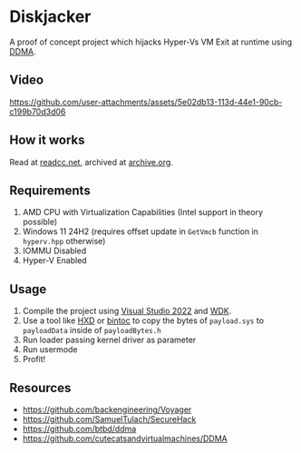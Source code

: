 # Diskjacker
A proof of concept project which hijacks Hyper-Vs VM Exit at runtime using [DDMA](https://github.com/btbd/ddma).

## Video

https://github.com/user-attachments/assets/5e02db13-113d-44e1-90cb-c199b70d3d06

## How it works

Read at [readcc.net](https://readcc.net/posts/runtimehypervhijacking/), archived at [archive.org](https://web.archive.org/web/20250000000000*/https://readcc.net/posts/runtimehypervhijacking/).

## Requirements
1. AMD CPU with Virtualization Capabilities (Intel support in theory possible)
2. Windows 11 24H2 (requires offset update in `GetVmcb` function in `hyperv.hpp` otherwise)
3. IOMMU Disabled
4. Hyper-V Enabled


## Usage
1. Compile the project using [Visual Studio 2022](https://visualstudio.microsoft.com/) and [WDK](https://learn.microsoft.com/en-us/windows-hardware/drivers/download-the-wdk).
2. Use a tool like [HXD](https://mh-nexus.de/en/hxd/) or [bintoc](https://github.com/klyhthwy/bintoc/tree/master) to copy the bytes of `payload.sys` to `payloadData` inside of `payloadBytes.h`
3. Run loader passing kernel driver as parameter
4. Run usermode
5. Profit!

## Resources
- https://github.com/backengineering/Voyager
- https://github.com/SamuelTulach/SecureHack
- https://github.com/btbd/ddma
- https://github.com/cutecatsandvirtualmachines/DDMA


